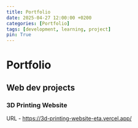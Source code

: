 ```yaml
---
title: Portfolio
date: 2025-04-27 12:00:00 +0200
categories: [Portfolio]
tags: [development, learning, project]
pin: True
---
```


# Portfolio

## Web dev projects

### 3D Printing Website
URL - https://3d-printing-website-eta.vercel.app/